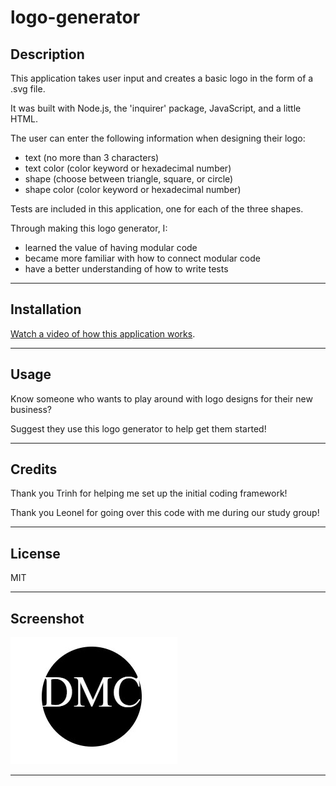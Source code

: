 # logo-generator

## Description

This application takes user input and creates a basic logo in the form of a .svg file. 

It was built with Node.js, the 'inquirer' package, JavaScript, and a little HTML.

The user can enter the following information when designing their logo: 

- text (no more than 3 characters)
- text color (color keyword or hexadecimal number)
- shape (choose between triangle, square, or circle)
- shape color (color keyword or hexadecimal number)

Tests are included in this application, one for each of the three shapes.

Through making this logo generator, I:

- learned the value of having modular code
- became more familiar with how to connect modular code 
- have a better understanding of how to write tests

---

## Installation

 [Watch a video of how this application works](https://drive.google.com/file/d/197MDinnTdWoEL5JG8Df7xWh78L4T5gFl/view?usp=sharing).

---

## Usage

Know someone who wants to play around with logo designs for their new business? 

Suggest they use this logo generator to help get them started!

---

## Credits

Thank you Trinh for helping me set up the initial coding framework!

Thank you Leonel for going over this code with me during our study group!

---

## License

MIT

---

## Screenshot

![Logo generator image](/Images/Sample%20logo.jpg)

---